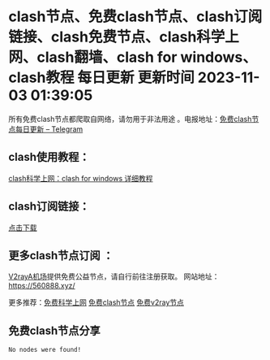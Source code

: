 # clash节点、免费clash节点、clash订阅链接、clash免费节点、clash科学上网、clash翻墙、clash for windows、clash教程 每日更新  更新时间 2023-11-03 01:39:05  
所有免费clash节点都爬取自网络，请勿用于非法用途 。电报地址：<a href="https://t.me/s/v2raydailyupdate" target="_blank">免费clash节点每日更新 – Telegram</a>

## clash使用教程：

<a href="https://www.v2rayfree.eu.org/post/clash-for-windows-tutorial/" target="_blank">clash科学上网：clash for windows 详细教程</a>

## clash订阅链接：

<a href="https://github.com/aiboboxx/clashfree/blob/main/clash.yml" target="_blank">点击下载</a>

## 更多clash节点订阅 ：
<a href="https://560888.xyz/#/register?code=srOLpruw" target="_blank">V2rayA机场</a>提供免费公益节点，请自行前往注册获取。
网站地址：<a href="https://560888.xyz/#/register?code=srOLpruw" target="_blank">https://560888.xyz/</a>

更多推荐：<a href="https://github.com/aiboboxx/kexueshangwang" target="_blank">免费科学上网</a>   <a href="https://clashgithub.com" target="_blank">免费clash节点</a>   <a href="https://github.com/aiboboxx/v2rayfree" target="_blank">免费v2ray节点</a>


## 免费clash节点分享
```  
No nodes were found!
```

